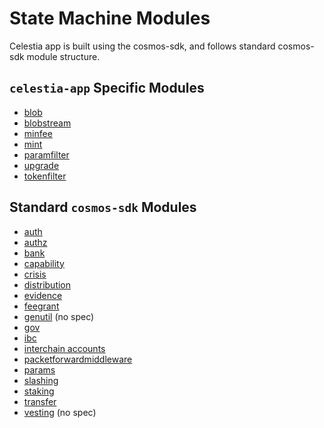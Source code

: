 # State Machine Modules

Celestia app is built using the cosmos-sdk, and follows standard cosmos-sdk module structure.

## `celestia-app` Specific Modules

- [blob](https://github.com/celestiaorg/celestia-app/blob/main/x/blob/README.md)
- [blobstream](https://github.com/celestiaorg/celestia-app/blob/main/x/blobstream/README.md)
- [minfee](https://github.com/celestiaorg/celestia-app/blob/main/x/minfee/README.md)
- [mint](https://github.com/celestiaorg/celestia-app/blob/main/x/mint/README.md)
- [paramfilter](https://github.com/celestiaorg/celestia-app/blob/main/x/paramfilter/README.md)
- [upgrade](https://github.com/celestiaorg/celestia-app/blob/main/x/upgrade/README.md)
- [tokenfilter](https://github.com/celestiaorg/celestia-app/blob/main/x/tokenfilter/README.md)

## Standard `cosmos-sdk` Modules

- [auth](https://github.com/celestiaorg/cosmos-sdk/blob/v1.14.0-sdk-v0.46.11/x/auth/spec/README.md)
- [authz](https://github.com/celestiaorg/cosmos-sdk/blob/v1.14.0-sdk-v0.46.11/x/authz/spec/README.md)
- [bank](https://github.com/celestiaorg/cosmos-sdk/blob/v1.14.0-sdk-v0.46.11/x/bank/spec/README.md)
- [capability](https://github.com/celestiaorg/cosmos-sdk/blob/v1.14.0-sdk-v0.46.11/x/capability/spec/README.md)
- [crisis](https://github.com/celestiaorg/cosmos-sdk/blob/v1.14.0-sdk-v0.46.11/x/crisis/spec/README.md)
- [distribution](https://github.com/celestiaorg/cosmos-sdk/blob/v1.14.0-sdk-v0.46.11/x/distribution/spec/README.md)
- [evidence](https://github.com/celestiaorg/cosmos-sdk/blob/v1.14.0-sdk-v0.46.11/x/evidence/spec/README.md)
- [feegrant](https://github.com/celestiaorg/cosmos-sdk/blob/v1.14.0-sdk-v0.46.11/x/feegrant/spec/README.md)
- [genutil](https://github.com/celestiaorg/cosmos-sdk/tree/v1.14.0-sdk-v0.46.11/x/genutil) (no spec)
- [gov](https://github.com/celestiaorg/cosmos-sdk/blob/v1.14.0-sdk-v0.46.11/x/gov/spec/README.md)
- [ibc](https://github.com/cosmos/ibc/blob/f990a7f96eb7753c2fabbd49ed50b64d3a807629/README.md)
- [interchain accounts](https://github.com/cosmos/ibc/blob/2921c5cec7b18e4ef77677e16a6b693051ae3b35/spec/app/ics-027-interchain-accounts/README.md)
- [packetforwardmiddleware](https://github.com/cosmos/ibc-apps/blob/main/middleware/packet-forward-middleware/README.md)
- [params](https://github.com/celestiaorg/cosmos-sdk/blob/v1.14.0-sdk-v0.46.11/x/params/spec/README.md)
- [slashing](https://github.com/celestiaorg/cosmos-sdk/blob/v1.14.0-sdk-v0.46.11/x/slashing/spec/README.md)
- [staking](https://github.com/celestiaorg/cosmos-sdk/blob/v1.14.0-sdk-v0.46.11/x/staking/spec/README.md)
- [transfer](https://github.com/cosmos/ibc/blob/f990a7f96eb7753c2fabbd49ed50b64d3a807629/spec/app/ics-020-fungible-token-transfer/README.md)
- [vesting](https://github.com/celestiaorg/cosmos-sdk/tree/v1.14.0-sdk-v0.46.11/x/auth/vesting) (no spec)

